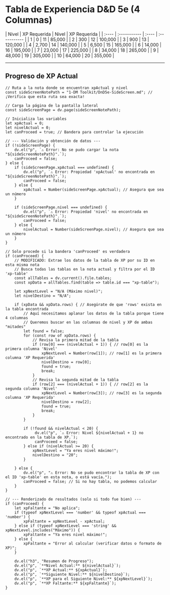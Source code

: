 # Tabla de Experiencia D&D 5e (4 Columnas)
<div id="xp-table"></div>  | Nivel | XP Requerida | Nivel | XP Requerida |
| :---- | :----------- | :---- | :----------- |
| 1     | 0            | 11    | 85,000       |
| 2     | 300          | 12    | 100,000      |
| 3     | 900          | 13    | 120,000      |
| 4     | 2,700        | 14    | 140,000      |
| 5     | 6,500        | 15    | 165,000      |
| 6     | 14,000       | 16    | 195,000      |
| 7     | 23,000       | 17    | 225,000      |
| 8     | 34,000       | 18    | 265,000      |
| 9     | 48,000       | 19    | 305,000      |
| 10    | 64,000       | 20    | 355,000      |

---

## Progreso de XP Actual

```dataviewjs
// Ruta a la nota donde se encuentran xpActual y nivel
const sideScreenNotePath = "1-DM Toolkit/DnD5e-SideScreen.md"; // ¡Verifica que esta ruta sea exacta!

// Carga la página de la pantalla lateral
const sideScreenPage = dv.page(sideScreenNotePath);

// Inicializa las variables
let xpActual = 0;
let nivelActual = 0;
let canProceed = true; // Bandera para controlar la ejecución

// --- Validación y obtención de datos ---
if (!sideScreenPage) {
    dv.el("p", `⚠️ Error: No se pudo cargar la nota "${sideScreenNotePath}".`);
    canProceed = false;
} else {
    if (sideScreenPage.xpActual === undefined) {
        dv.el("p", `⚠️ Error: Propiedad 'xpActual' no encontrada en "${sideScreenNotePath}".`);
        canProceed = false;
    } else {
        xpActual = Number(sideScreenPage.xpActual); // Asegura que sea un número
    }

    if (sideScreenPage.nivel === undefined) {
        dv.el("p", `⚠️ Error: Propiedad 'nivel' no encontrada en "${sideScreenNotePath}".`);
        canProceed = false;
    } else {
        nivelActual = Number(sideScreenPage.nivel); // Asegura que sea un número
    }
}

// Solo procede si la bandera 'canProceed' es verdadera
if (canProceed) {
    // MODIFICADO: Extrae los datos de la tabla de XP por su ID en esta misma nota
    // Busca todas las tablas en la nota actual y filtra por el ID 'xp-table'
    const allTables = dv.current().file.tables;
    const xpData = allTables.find(table => table.id === "xp-table");

    let xpNextLevel = "N/A (Máximo nivel)";
    let nivelDestino = "N/A";

    if (xpData && xpData.rows) { // Asegúrate de que 'rows' exista en la tabla encontrada
        // Aquí necesitamos aplanar los datos de la tabla porque tiene 4 columnas
        // Queremos buscar en las columnas de nivel y XP de ambas "mitades"
        let found = false;
        for (const row of xpData.rows) {
            // Revisa la primera mitad de la tabla
            if (row[0] === (nivelActual + 1)) { // row[0] es la primera columna 'Nivel'
                xpNextLevel = Number(row[1]); // row[1] es la primera columna 'XP Requerida'
                nivelDestino = row[0];
                found = true;
                break;
            }
            // Revisa la segunda mitad de la tabla
            if (row[2] === (nivelActual + 1)) { // row[2] es la segunda columna 'Nivel'
                xpNextLevel = Number(row[3]); // row[3] es la segunda columna 'XP Requerida'
                nivelDestino = row[2];
                found = true;
                break;
            }
        }

        if (!found && nivelActual < 20) {
             dv.el("p", `⚠️ Error: Nivel ${nivelActual + 1} no encontrado en la tabla de XP.`);
             canProceed = false;
        } else if (nivelActual >= 20) {
            xpNextLevel = "Ya eres nivel máximo!";
            nivelDestino = "20";
        }

    } else {
        dv.el("p", "⚠️ Error: No se pudo encontrar la tabla de XP con el ID 'xp-table' en esta nota, o está vacía.");
        canProceed = false; // Si no hay tabla, no podemos calcular
    }
}

// --- Renderizado de resultados (solo si todo fue bien) ---
if (canProceed) {
    let xpFaltante = "No aplica";
    if (typeof xpNextLevel === 'number' && typeof xpActual === 'number') {
        xpFaltante = xpNextLevel - xpActual;
    } else if (typeof xpNextLevel === 'string' && xpNextLevel.includes("Máximo")) {
        xpFaltante = "Ya eres nivel máximo!";
    } else {
        xpFaltante = "Error al calcular (verificar datos o formato de XP)";
    }

    dv.el("h3", "Resumen de Progreso");
    dv.el("p", `**Nivel Actual:** ${nivelActual}`);
    dv.el("p", `**XP Actual:** ${xpActual}`);
    dv.el("p", `**Siguiente Nivel:** ${nivelDestino}`);
    dv.el("p", `**XP para el Siguiente Nivel:** ${xpNextLevel}`);
    dv.el("p", `**XP Faltante:** ${xpFaltante}`);
}